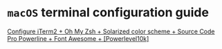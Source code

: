 # `macOS` terminal configuration guide

[Configure iTerm2 + Oh My Zsh + Solarized color scheme + Source Code Pro Powerline + Font Awesome + [Powerlevel10k] ](https://gist.github.com/kevin-smets/8568070)
